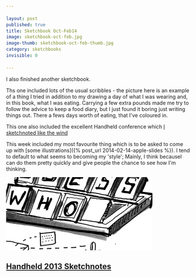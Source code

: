 ```yaml
---

layout: post
published: true
title: Sketchbook Oct-Feb14
image: sketchbook-oct-feb.jpg
image-thumb: sketchbook-oct-feb-thumb.jpg
category: sketchbooks
invisible: 0

---
```


I also finished another sketchbook.

Ths one included lots of the usual scribbles - the picture here is an example of a thing I tried in addition to my drawing a day of what I was wearing and, in this book, what I was eating. Carrying a few extra pounds made me try to follow the advice to keep a food diary, but I just found it boring just writing things out. There a fews days worth of eating, that I've coloured in.

This one also included the excellent Handheld conference which [I sketchnoted like the wind]()


This week included my most favourite thing which is to be asked to come up with [some illustrations]({% post_url 2014-02-14-apple-slides %}). I tend to default to what seems to becoming my 'style'; Mainly, I think becauseI can do them pretty quickly and give people the chance to see how I'm thinking.

<section>
	<div class="panel">
	<a href="/sketchnotes/Handheld-2013-sketchnotes.html"><img src="/images//handheld2013/syd-lawrence-jeremy-keith-handheld2013-thumb.jpg" class="img-responsive"></a>
	<h2 class="panel-title media-heading"><a href="/sketchnotes/Handheld-2013-sketchnotes.html">Handheld 2013 Sketchnotes</a></h2>

</div>
</section>